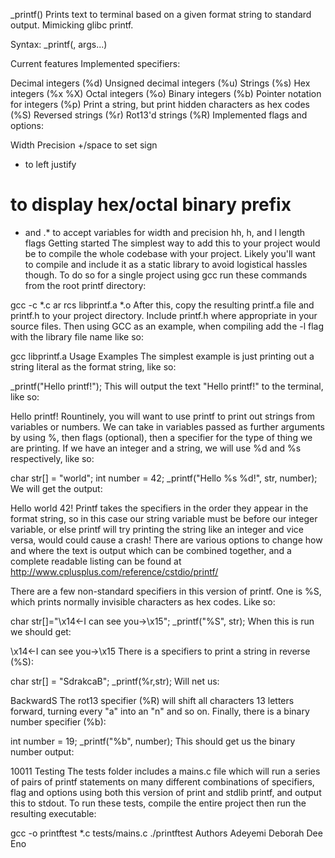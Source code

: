 _printf()
Prints text to terminal based on a given format string to standard output. Mimicking glibc printf.

Syntax: _printf(<format string>, args...)

Current features
Implemented specifiers:

Decimal integers (%d)
Unsigned decimal integers (%u)
Strings (%s)
Hex integers (%x %X)
Octal integers (%o)
Binary integers (%b)
Pointer notation for integers (%p)
Print a string, but print hidden characters as hex codes (%S)
Reversed strings (%r)
Rot13'd strings (%R)
Implemented flags and options:

Width
Precision
+/space to set sign
- to left justify
# to display hex/octal binary prefix
* and .* to accept variables for width and precision
hh, h, and l length flags
Getting started
The simplest way to add this to your project would be to compile the whole codebase with your project. Likely you'll want to compile and include it as a static library to avoid logistical hassles though. To do so for a single project using gcc run these commands from the root printf directory:

gcc -c \*.c
ar rcs libprintf.a \*.o
After this, copy the resulting printf.a file and printf.h to your project directory. Include printf.h where appropriate in your source files. Then using GCC as an example, when compiling add the -l flag with the library file name like so:

gcc <your stuff here> libprintf.a
Usage Examples
The simplest example is just printing out a string literal as the format string, like so:

_printf("Hello printf!");
This will output the text "Hello printf!" to the terminal, like so:

Hello printf!
Rountinely, you will want to use printf to print out strings from variables or numbers. We can take in variables passed as further arguments by using %, then flags (optional), then a specifier for the type of thing we are printing. If we have an integer and a string, we will use %d and %s respectively, like so:

char str[] = "world";
int number = 42;
_printf("Hello %s %d!", str, number);
We will get the output:

Hello world 42!
Printf takes the specifiers in the order they appear in the format string, so in this case our string variable must be before our integer variable, or else printf will try printing the string like an integer and vice versa, would could cause a crash! There are various options to change how and where the text is output which can be combined together, and a complete readable listing can be found at http://www.cplusplus.com/reference/cstdio/printf/

There are a few non-standard specifiers in this version of printf. One is %S, which prints normally invisible characters as hex codes. Like so:

char str[]="\x14<-I can see you->\x15";
_printf("%S", str);
When this is run we should get:

\x14<-I can see you->\x15
There is a specifiers to print a string in reverse (%S):

char str[] = "SdrakcaB";
_printf(%r,str);
Will net us:

BackwardS
The rot13 specifier (%R) will shift all characters 13 letters forward, turning every "a" into an "n" and so on. Finally, there is a binary number specifier (%b):

int number = 19;
_printf("%b", number);
This should get us the binary number output:

10011
Testing
The tests folder includes a mains.c file which will run a series of pairs of printf statements on many different combinations of specifiers, flag and options using both this version of print and stdlib printf, and output this to stdout. To run these tests, compile the entire project then run the resulting executable:

gcc -o printftest *.c tests/mains.c
./printftest
Authors
Adeyemi Deborah
Dee Eno
